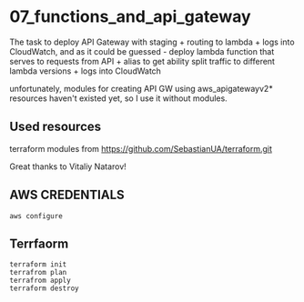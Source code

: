 # 07_functions_and_api_gateway

The task to deploy API Gateway with staging + routing to lambda + logs into CloudWatch, and as it could be guessed - deploy lambda function that serves to requests from API + alias to get ability split traffic to different lambda versions + logs into CloudWatch

unfortunately, modules for creating API GW using aws_apigatewayv2* resources haven't existed yet, so I use it without modules.

## Used resources

terraform modules from https://github.com/SebastianUA/terraform.git

Great thanks to Vitaliy Natarov!

## AWS CREDENTIALS

```
aws configure
```

## Terrfaorm

```
terraform init
terrafrom plan
terrafrom apply
terraform destroy
```